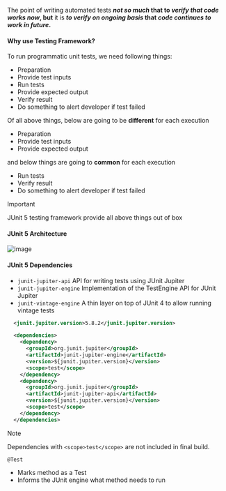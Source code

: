 
The point of writing automated tests **_not so much_ that to _verify that code works now_, but** it is **_to verify on ongoing basis_ that _code continues to work in future_.**  

#### Why use Testing Framework?

To run programmatic unit tests, we need following things:
- Preparation
- Provide test inputs
- Run tests
- Provide expected output
- Verify result
- Do something to alert developer if test failed

Of all above things, below are going to be **different** for each execution
- Preparation
- Provide test inputs
- Provide expected output


and below things are going to **common** for each execution
- Run tests
- Verify result
- Do something to alert developer if test failed

> [!IMPORTANT]
> JUnit 5  testing framework provide all above things out of box


#### JUnit 5 Architecture


![image](https://github.com/user-attachments/assets/4d2ac9d3-3864-4067-9694-14efe0faff41)







#### JUnit 5 Dependencies

- `junit-jupiter-api`   API for writing tests using JUnit Jupiter
- `junit-jupiter-engine` Implementation of the TestEngine API for JUnit Jupiter
- `junit-vintage-engine` A thin layer on top of JUnit 4 to allow running vintage tests


```xml
  <junit.jupiter.version>5.8.2</junit.jupiter.version>

  <dependencies>
    <dependency>
      <groupId>org.junit.jupiter</groupId>
      <artifactId>junit-jupiter-engine</artifactId>
      <version>${junit.jupiter.version}</version>
      <scope>test</scope>
    </dependency>
    <dependency>
      <groupId>org.junit.jupiter</groupId>
      <artifactId>junit-jupiter-api</artifactId>
      <version>${junit.jupiter.version}</version>
      <scope>test</scope>
    </dependency>
  </dependencies>

```

> [!NOTE]
> Dependencies with `<scope>test</scope>` are not included in final build.



`@Test`
+ Marks method as a Test
+ Informs the JUnit engine what method needs to run















